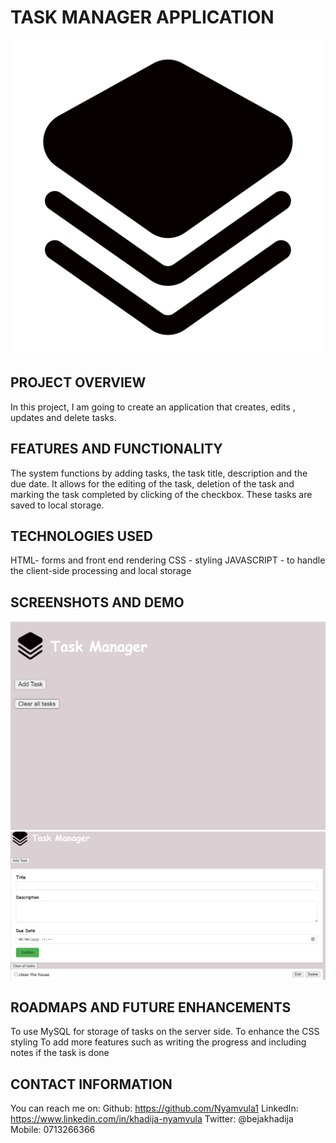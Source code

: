 # TASK MANAGER APPLICATION #
![link](IMAGES/task%20manager%20logo.png)

## PROJECT OVERVIEW ##
 In this project, I am going to create an application that creates, edits , updates and delete tasks.

## FEATURES AND FUNCTIONALITY ##
The system functions by adding tasks,
the task title, description and the due date. It allows for the editing of the task, deletion of the task and marking the task completed by clicking of the checkbox.
These tasks are saved to local storage.

## TECHNOLOGIES USED ##
 HTML- forms and front end rendering
 CSS - styling
 JAVASCRIPT - to handle the client-side processing and local storage

## SCREENSHOTS AND DEMO ##
![link](IMAGES/taskmanager%20front%20page.PNG)
![link](IMAGES/saved%20tasks.PNG)

## ROADMAPS AND FUTURE ENHANCEMENTS
 To use MySQL for storage of tasks on the server side.
 To enhance the CSS styling
 To add more features such as writing the progress and including notes if the task is done

## CONTACT INFORMATION ##
 You can reach me on:
     Github: https://github.com/Nyamvula1
     LinkedIn: https://www.linkedin.com/in/khadija-nyamvula
     Twitter: @bejakhadija
     Mobile: 0713266366
